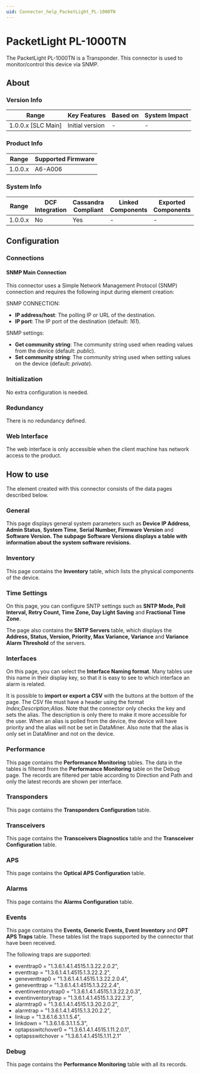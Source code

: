 ```yaml
---
uid: Connector_help_PacketLight_PL-1000TN
---
```


# PacketLight PL-1000TN

The PacketLight PL-1000TN is a Transponder. This connector is used to monitor/control this device via SNMP.

## About

### Version Info

| Range                | Key Features     | Based on     | System Impact     |
|----------------------|------------------|--------------|-------------------|
| 1.0.0.x [SLC Main]   | Initial version  | -            | -                 |

### Product Info

| Range     | Supported Firmware     |
|-----------|------------------------|
| 1.0.0.x   | A6-A006                |

### System Info

| Range     | DCF Integration     | Cassandra Compliant     | Linked Components     | Exported Components     |
|-----------|---------------------|-------------------------|-----------------------|-------------------------|
| 1.0.0.x   | No                  | Yes                     | -                     | -                       |

## Configuration

### Connections

#### SNMP Main Connection

This connector uses a Simple Network Management Protocol (SNMP) connection and requires the following input during element creation:

SNMP CONNECTION:

- **IP address/host**: The polling IP or URL of the destination.
- **IP port**: The IP port of the destination (default: *161*).

SNMP settings:

- **Get community string**: The community string used when reading values from the device (default: *public*).
- **Set community string**: The community string used when setting values on the device (default: *private*).

### Initialization

No extra configuration is needed.

### Redundancy

There is no redundancy defined.

### Web Interface

The web interface is only accessible when the client machine has network access to the product.

## How to use

The element created with this connector consists of the data pages described below.

### General

This page displays general system parameters such as **Device IP Address**, **Admin Status**, **System Time**, **Serial Number, Firmware Version** and **Software Version. The subpage Software Versions displays a table with information about the system
software revisions.**

### Inventory

This page contains the **Inventory** table, which lists the physical components of the device.

### Time Settings

On this page, you can configure SNTP settings such as **SNTP Mode, Poll Interval, Retry Count, Time Zone, Day Light Saving** and **Fractional Time Zone**.

The page also contains the **SNTP Servers** table, which displays the **Address, Status, Version, Priority, Max Variance, Variance** and **Variance Alarm Threshold** of the servers.

### Interfaces

On this page, you can select the **Interface Naming format**. Many tables use this name in their display key, so that it is easy to see to which interface an alarm is related.

It is possible to **import or export a CSV** with the buttons at the bottom of the page. The CSV file must have a header using the format *Index;Description;Alias*.
Note that the connector only checks the key and sets the alias. The description is only there to make it more accessible for the user. When an alias is polled from the device, the device will have priority and the alias will not be set in DataMiner. Also note that the alias is only set in DataMiner and not on the device.

### Performance

This page contains the **Performance Monitoring** tables. The data in the tables is filtered from the **Performance Monitoring** table on the Debug page. The records are filtered per table according to Direction and Path and only the latest records are shown per interface.

### Transponders

This page contains the **Transponders Configuration** table.

### Transceivers

This page contains the **Transceivers Diagnostics** table and the **Transceiver Configuration** table.

### APS

This page contains the **Optical APS Configuration** table.

### Alarms

This page contains the **Alarms Configuration** table.

### Events

This page contains the **Events, Generic Events, Event Inventory** and **OPT APS Traps** table. These tables list the traps supported by the connector that have been received.

The following traps are supported:

- eventtrap0 = "1.3.6.1.4.1.4515.1.3.22.2.0.2",
- eventtrap = "1.3.6.1.4.1.4515.1.3.22.2.2",
- geneventtrap0 = "1.3.6.1.4.1.4515.1.3.22.2.0.4",
- geneventtrap = "1.3.6.1.4.1.4515.1.3.22.2.4",
- eventinventorytrap0 = "1.3.6.1.4.1.4515.1.3.22.2.0.3",
- eventinventorytrap = "1.3.6.1.4.1.4515.1.3.22.2.3",
- alarmtrap0 = "1.3.6.1.4.1.4515.1.3.20.2.0.2",
- alarmtrap = "1.3.6.1.4.1.4515.1.3.20.2.2",
- linkup = "1.3.6.1.6.3.1.1.5.4",
- linkdown = "1.3.6.1.6.3.1.1.5.3",
- optapsswitchover0 = "1.3.6.1.4.1.4515.1.11.2.0.1",
- optapsswitchover = "1.3.6.1.4.1.4515.1.11.2.1"

### Debug

This page contains the **Performance Monitoring** table with all its records.
